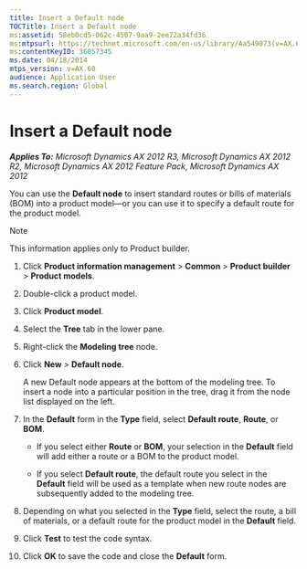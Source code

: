 ```yaml
---
title: Insert a Default node
TOCTitle: Insert a Default node
ms:assetid: 58eb0cd5-062c-4507-9aa9-2ee72a34fd36
ms:mtpsurl: https://technet.microsoft.com/en-us/library/Aa549073(v=AX.60)
ms:contentKeyID: 36057345
ms.date: 04/18/2014
mtps_version: v=AX.60
audience: Application User
ms.search.region: Global
---
```


# Insert a Default node 


_**Applies To:** Microsoft Dynamics AX 2012 R3, Microsoft Dynamics AX 2012 R2, Microsoft Dynamics AX 2012 Feature Pack, Microsoft Dynamics AX 2012_

You can use the **Default node** to insert standard routes or bills of materials (BOM) into a product model—or you can use it to specify a default route for the product model.


> [!NOTE]
> <P>This information applies only to Product builder.</P>



1.  Click **Product information management** \> **Common** \> **Product builder** \> **Product models**.

2.  Double-click a product model.

3.  Click **Product model**.

4.  Select the **Tree** tab in the lower pane.

5.  Right-click the **Modeling tree** node.

6.  Click **New** \> **Default node**.
    
    A new Default node appears at the bottom of the modeling tree. To insert a node into a particular position in the tree, drag it from the node list displayed on the left.

7.  In the **Default** form in the **Type** field, select **Default route**, **Route**, or **BOM**.
    
      - If you select either **Route** or **BOM**, your selection in the **Default** field will add either a route or a BOM to the product model.
    
      - If you select **Default route**, the default route you select in the **Default** field will be used as a template when new route nodes are subsequently added to the modeling tree.

8.  Depending on what you selected in the **Type** field, select the route, a bill of materials, or a default route for the product model in the **Default** field.

9.  Click **Test** to test the code syntax.

10. Click **OK** to save the code and close the **Default** form.

  


